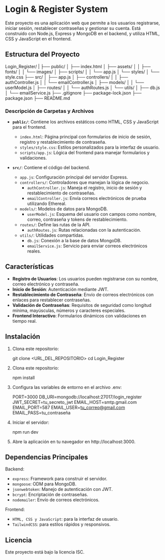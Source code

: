 # Login & Register System

Este proyecto es una aplicación web que permite a los usuarios registrarse, iniciar sesión, restablecer contraseñas y gestionar su cuenta. Está construido con Node.js, Express y MongoDB en el backend, y utiliza HTML, CSS y JavaScript en el frontend.

## Estructura del Proyecto

Login_Register/
|
├── public/
│   ├── index.html
│   ├── assets/
│   │   ├── fonts/
│   │   └── images/
│   ├── scripts/
│   │   └── app.js
│   └── styles/
│       └── style.css
├── src/
│   ├── app.js
│   ├── controllers/
│   │   ├── authController.js
│   │   └── emailController.js
│   ├── models/
│   │   └── userModel.js
│   ├── routes/
│   │   └── authRoutes.js
│   └── utils/
│       ├── db.js
│       └── emailService.js
├── .gitignore
├── package-lock.json
├── package.json
├── README.md

### Descripción de Carpetas y Archivos

- **`public/`**: Contiene los archivos estáticos como HTML, CSS y JavaScript para el frontend.
  - `index.html`: Página principal con formularios de inicio de sesión, registro y restablecimiento de contraseña.
  - `styles/style.css`: Estilos personalizados para la interfaz de usuario.
  - `scripts/app.js`: Lógica del frontend para manejar formularios y validaciones.

- **`src/`**: Contiene el código del backend.
  - `app.js`: Configuración principal del servidor Express.
  - `controllers/`: Controladores que manejan la lógica de negocio.
    - `authController.js`: Maneja el registro, inicio de sesión y restablecimiento de contraseñas.
    - `emailController.js`: Envía correos electrónicos de prueba utilizando Ethereal.
  - `models/`: Modelos de datos para MongoDB.
    - `userModel.js`: Esquema del usuario con campos como nombre, correo, contraseña y tokens de restablecimiento.
  - `routes/`: Define las rutas de la API.
    - `authRoutes.js`: Rutas relacionadas con la autenticación.
  - `utils/`: Utilidades compartidas.
    - `db.js`: Conexión a la base de datos MongoDB.
    - `emailService.js`: Servicio para enviar correos electrónicos reales.

## Características

- **Registro de Usuarios**: Los usuarios pueden registrarse con su nombre, correo electrónico y contraseña.
- **Inicio de Sesión**: Autenticación mediante JWT.
- **Restablecimiento de Contraseña**: Envío de correos electrónicos con enlaces para restablecer contraseñas.
- **Validación de Contraseñas**: Requisitos de seguridad como longitud mínima, mayúsculas, números y caracteres especiales.
- **Frontend Interactivo**: Formularios dinámicos con validaciones en tiempo real.

## Instalación

1. Clona este repositorio:

   git clone <URL_DEL_REPOSITORIO>
   cd Login_Register

2. Clona este repositorio:

    npm install

3. Configura las variables de entorno en el archivo .env:

   PORT=3000
   DB_URI=mongodb://localhost:27017/login_register
   JWT_SECRET=tu_secreto_jwt
   EMAIL_HOST=smtp.gmail.com
   EMAIL_PORT=587
   EMAIL_USER=tu_correo@gmail.com
   EMAIL_PASS=tu_contraseña

4. Iniciar el servidor:

    npm run dev

5. Abre la aplicación en tu navegador en http://localhost:3000.

## Dependencias Principales

Backend:

- `express`: Framework para construir el servidor.
- `mongoose`: ODM para MongoDB.
- `jsonwebtoken`: Manejo de autenticación con JWT.
- `bcrypt`: Encriptación de contraseñas.
- `nodemailer`: Envío de correos electrónicos.

Frontend:

- `HTML, CSS y JavaScript`: para la interfaz de usuario.
- `TailwindCSS`: para estilos rápidos y responsivos.

## Licencia

Este proyecto está bajo la licencia ISC. 
